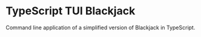 # TypeScript TUI Blackjack
Command line application of a simplified version of Blackjack in TypeScript.
